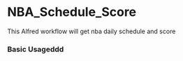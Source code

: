 # NBA_Schedule_Score
This Alfred workflow will get nba daily schedule and score

### Basic Usageddd
